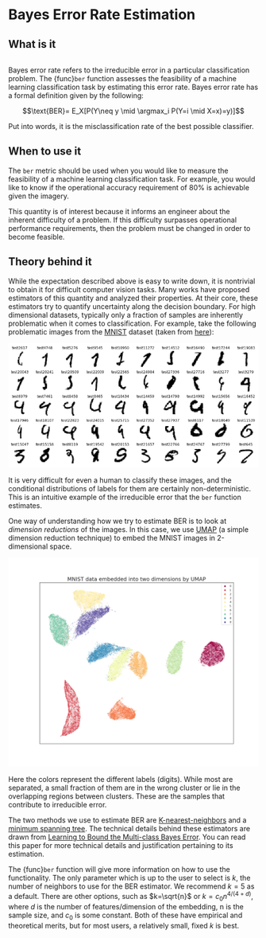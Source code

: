 # Bayes Error Rate Estimation

## What is it

```{currentmodule} dataeval.metrics.estimators
```

Bayes error rate refers to the irreducible error in a particular classification problem.
The {func}`ber` function assesses the feasibility of a machine learning classification task by estimating this error rate.
Bayes error rate has a formal definition given by the following:

$$\text{BER}= E_X[P(Y\neq y \mid \argmax_i P(Y=i \mid X=x)=y)]$$

Put into words, it is the misclassification rate of the best possible classifier. 

## When to use it

The `ber` metric should be used when you would like to measure the feasibility of a machine learning classification task.
For example, you would like to know if the operational accuracy requirement of 80% is achievable given the imagery.

This quantity is of interest because it informs an engineer about the inherent difficulty of a problem. If this difficulty surpasses operational performance requirements, then the problem must be changed in order to become feasible.

## Theory behind it

While the expectation described above is easy to write down, it is nontrivial to obtain it for difficult computer vision tasks. Many works have proposed estimators of this quantity and analyzed their properties. At their core, these estimators try to quantify uncertainty along the decision boundary. For high dimensional datasets, typically only a fraction of samples are inherently problematic when it comes to classification. For example, take the following problematic images from the [MNIST](https://en.wikipedia.org/wiki/MNIST_database) dataset (taken from [here](https://www.kaggle.com/code/cdeotte/25-million-images-0-99757-mnist)):

![problem](images/difficult.png)

It is very difficult for even a human to classify these images, and the conditional distributions of labels for them are certainly non-deterministic. This is an intuitive example of the irreducible error that the `ber` function estimates.

One way of understanding how we try to estimate BER is to look at *dimension reductions* of the images. In this case, we use [UMAP](https://arxiv.org/abs/1802.03426) (a simple dimension reduction technique) to embed the MNIST images in 2-dimensional space.

![embed](images/UMAP.png)

Here the colors represent the different labels (digits). While most are separated, a small fraction of them are in the wrong cluster or lie in the overlapping regions between clusters. These are the samples that contribute to irreducible error.

The two methods we use to estimate BER are [K-nearest-neighbors](https://en.wikipedia.org/wiki/K-nearest_neighbors_algorithm) and a [minimum spanning tree](https://en.wikipedia.org/wiki/Minimum_spanning_tree). The technical details behind these estimators are drawn from [Learning to Bound the Multi-class Bayes Error](https://arxiv.org/abs/1811.06419). You can read this paper for more technical details and justification pertaining to its estimation.

The {func}`ber` function will give more information on how to use the functionality. The only parameter which is up to the user to select is $k$, the number of neighbors to use for the BER estimator. We recommend $k=5$ as a default. There are other options, such as $k=\sqrt{n}$ or $k = c_0 n^{4/(4+d)}$, where $d$ is the number of features/dimension of the embedding, n is the sample size, and $c_0$ is some constant. Both of these have empirical and theoretical merits, but for most users, a relatively small, fixed $k$ is best.
